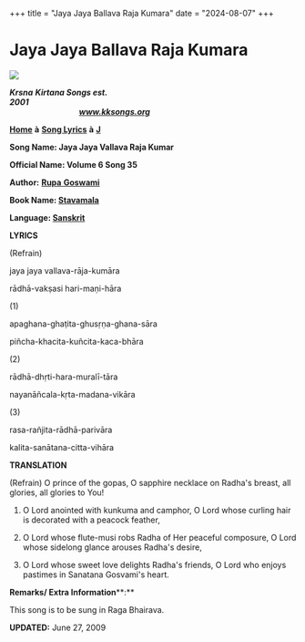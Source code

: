 +++
title = "Jaya Jaya Ballava Raja Kumara"
date = "2024-08-07"
+++

# Jaya Jaya Ballava Raja Kumara
**[![](http://kksongs.org/image_files/image002.jpg)](http://kksongs.org/)**

**_Krsna_** **_Kirtana Songs est. 2001_**                                                                                                                                                      **_www.kksongs.org_**

**[Home](http://kksongs.org/)** **à** **[Song Lyrics](http://kksongs.org/lyrics.html)** **à** **[J](http://kksongs.org/songs/song_j.html)**

**Song Name: Jaya Jaya Vallava Raja Kumar**

**Official Name: Volume 6 Song 35**

**Author:** [**Rupa** **Goswami**](http://kksongs.org/authors/list/rupa.html)

**Book Name: [Stavamala](http://kksongs.org/authors/stavamala.html)**

**Language: [Sanskrit](http://kksongs.org/language/list/sanskrit.html)**

**LYRICS**

(Refrain)

jaya jaya vallava-rāja-kumāra

rādhā-vakṣasi hari-maṇi-hāra

(1)

apaghana-ghaṭita-ghusṛṇa-ghana-sāra

piñcha-khacita-kuñcita-kaca-bhāra

(2)

rādhā-dhṛti-hara-muralī-tāra

nayanāñcala-kṛta-madana-vikāra

(3)

rasa-rañjita-rādhā-parivāra

kalita-sanātana-citta-vihāra

  
**TRANSLATION**

(Refrain) O prince of the gopas, O sapphire necklace on Radha's breast, all glories, all glories to You!

1) O Lord anointed with kunkuma and camphor, O Lord whose curling hair is decorated with a peacock feather,

2) O Lord whose flute-musi robs Radha of Her peaceful composure, O Lord whose sidelong glance arouses Radha's desire,

3) O Lord whose sweet love delights Radha's friends, O Lord who enjoys pastimes in Sanatana Gosvami's heart.

**Remarks/ Extra Information****:**

This song is to be sung in Raga Bhairava.

**UPDATED:** June 27, 2009